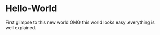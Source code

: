 # Hello-World
First glimpse to this new world
OMG this world looks easy .everything is well explained.
